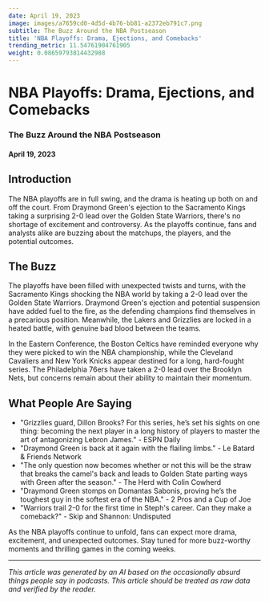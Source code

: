 ```yaml
---
date: April 19, 2023
image: images/a7659cd0-4d5d-4b76-bb81-a2372eb791c7.png
subtitle: The Buzz Around the NBA Postseason
title: 'NBA Playoffs: Drama, Ejections, and Comebacks'
trending_metric: 11.54761904761905
weight: 0.08659793814432988
---
```

# NBA Playoffs: Drama, Ejections, and Comebacks
### The Buzz Around the NBA Postseason
#### April 19, 2023

## Introduction
The NBA playoffs are in full swing, and the drama is heating up both on and off the court. From Draymond Green's ejection to the Sacramento Kings taking a surprising 2-0 lead over the Golden State Warriors, there's no shortage of excitement and controversy. As the playoffs continue, fans and analysts alike are buzzing about the matchups, the players, and the potential outcomes.

## The Buzz
The playoffs have been filled with unexpected twists and turns, with the Sacramento Kings shocking the NBA world by taking a 2-0 lead over the Golden State Warriors. Draymond Green's ejection and potential suspension have added fuel to the fire, as the defending champions find themselves in a precarious position. Meanwhile, the Lakers and Grizzlies are locked in a heated battle, with genuine bad blood between the teams.

In the Eastern Conference, the Boston Celtics have reminded everyone why they were picked to win the NBA championship, while the Cleveland Cavaliers and New York Knicks appear destined for a long, hard-fought series. The Philadelphia 76ers have taken a 2-0 lead over the Brooklyn Nets, but concerns remain about their ability to maintain their momentum.

## What People Are Saying
- "Grizzlies guard, Dillon Brooks? For this series, he’s set his sights on one thing: becoming the next player in a long history of players to master the art of antagonizing Lebron James." - ESPN Daily
- "Draymond Green is back at it again with the flailing limbs." - Le Batard & Friends Network
- "The only question now becomes whether or not this will be the straw that breaks the camel's back and leads to Golden State parting ways with Green after the season." - The Herd with Colin Cowherd
- "Draymond Green stomps on Domantas Sabonis, proving he’s the toughest guy in the softest era of the NBA." - 2 Pros and a Cup of Joe
- "Warriors trail 2-0 for the first time in Steph's career. Can they make a comeback?" - Skip and Shannon: Undisputed

As the NBA playoffs continue to unfold, fans can expect more drama, excitement, and unexpected outcomes. Stay tuned for more buzz-worthy moments and thrilling games in the coming weeks.

 --- 

*This article was generated by an AI based on the occasionally absurd things people say in podcasts. This article should be treated as raw data and verified by the reader.*